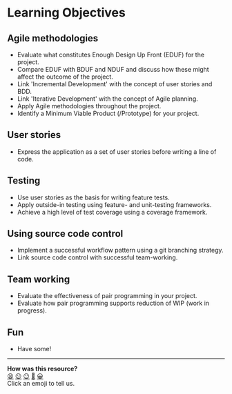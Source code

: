 # Learning Objectives

## Agile methodologies
  * Evaluate what constitutes Enough Design Up Front (EDUF) for the project.
  * Compare EDUF with BDUF and NDUF and discuss how these might affect the outcome of the project.
  * Link 'Incremental Development' with the concept of user stories and BDD.
  * Link 'Iterative Development' with the concept of Agile planning.
  * Apply Agile methodologies throughout the project.
  * Identify a Minimum Viable Product (/Prototype) for your project.

## User stories
  * Express the application as a set of user stories before writing a line of code.

## Testing
  * Use user stories as the basis for writing feature tests.
  * Apply outside-in testing using feature- and unit-testing frameworks.
  * Achieve a high level of test coverage using a coverage framework.

## Using source code control
  * Implement a successful workflow pattern using a git branching strategy.
  * Link source code control with successful team-working.

## Team working
  * Evaluate the effectiveness of pair programming in your project.
  * Evaluate how pair programming supports reduction of WIP (work in progress).

## Fun
  * Have some!

<!-- BEGIN GENERATED SECTION DO NOT EDIT -->

---

**How was this resource?**  
[😫](https://airtable.com/shrUJ3t7KLMqVRFKR?prefill_Repository=course&prefill_File=practice_project_week/learning_objectives.md&prefill_Sentiment=😫) [😕](https://airtable.com/shrUJ3t7KLMqVRFKR?prefill_Repository=course&prefill_File=practice_project_week/learning_objectives.md&prefill_Sentiment=😕) [😐](https://airtable.com/shrUJ3t7KLMqVRFKR?prefill_Repository=course&prefill_File=practice_project_week/learning_objectives.md&prefill_Sentiment=😐) [🙂](https://airtable.com/shrUJ3t7KLMqVRFKR?prefill_Repository=course&prefill_File=practice_project_week/learning_objectives.md&prefill_Sentiment=🙂) [😀](https://airtable.com/shrUJ3t7KLMqVRFKR?prefill_Repository=course&prefill_File=practice_project_week/learning_objectives.md&prefill_Sentiment=😀)  
Click an emoji to tell us.

<!-- END GENERATED SECTION DO NOT EDIT -->
